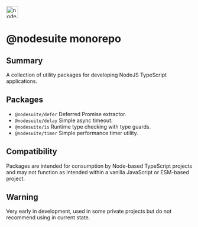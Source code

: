<img alt="nodesuite" src="https://user-images.githubusercontent.com/65471523/183563697-5401a9f6-efec-4cf3-a907-9ad66721659f.png" height="32" />

# @nodesuite monorepo

## Summary

A collection of utility packages for developing NodeJS TypeScript applications.

## Packages

- `@nodesuite/defer` Deferred Promise extractor.
- `@nodesuite/delay` Simple async timeout.
- `@nodesuite/is` Runtime type checking with type guards.
- `@nodesuite/timer` Simple performance timer utility.


## Compatibility
Packages are intended for consumption by Node-based TypeScript projects and may not function as intended within a vanilla JavaScript or ESM-based project.

## Warning
 
Very early in development, used in some private projects but do not recommend using in current state.